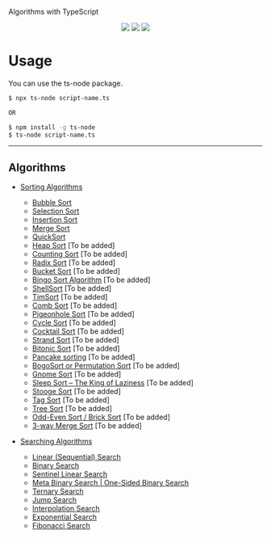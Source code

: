 Algorithms with TypeScript

<p align="center">
 <a href="https://github.com/metesayan/algorithms-ts/stargazers"><img src="https://img.shields.io/github/stars/metesayan/algorithms-ts?colorA=363a4f&colorB=b7bdf8&style=for-the-badge"></a>
 <a href="https://github.com/metesayan/algorithms-ts/issues"><img src="https://img.shields.io/github/issues/metesayan/algorithms-ts?colorA=363a4f&colorB=f5a97f&style=for-the-badge"></a>
 <a href="https://github.com/metesayan/algorithms-ts/contributors"><img src="https://img.shields.io/github/contributors/metesayan/algorithms-ts?colorA=363a4f&colorB=a6da95&style=for-the-badge"></a>
</p>

# Usage

You can use the ts-node package.

```bash
$ npx ts-node script-name.ts

OR

$ npm install -g ts-node
$ ts-node script-name.ts
```

---

## Algorithms

+ [Sorting Algorithms](https://github.com/MeteSayan/algorithms-ts/tree/main/sorting-algorithms)
  + [Bubble Sort](https://github.com/MeteSayan/algorithms-ts/tree/main/sorting-algorithms/bubble-sort)
  + [Selection Sort](https://github.com/MeteSayan/algorithms-ts/tree/main/sorting-algorithms/selection-sort)
  + [Insertion Sort](https://github.com/MeteSayan/algorithms-ts/tree/main/sorting-algorithms/insertion-sort)
  + [Merge Sort](https://github.com/MeteSayan/algorithms-ts/tree/main/sorting-algorithms/merge-sort)
  + [QuickSort](https://github.com/MeteSayan/algorithms-ts/tree/main/sorting-algorithms/quick-sort)
  + [Heap Sort](https://github.com/MeteSayan/algorithms-ts/tree/main/sorting-algorithms/) [To be added]
  + [Counting Sort](https://github.com/MeteSayan/algorithms-ts/tree/main/sorting-algorithms/) [To be added]
  + [Radix Sort](https://github.com/MeteSayan/algorithms-ts/tree/main/sorting-algorithms/) [To be added]
  + [Bucket Sort](https://github.com/MeteSayan/algorithms-ts/tree/main/sorting-algorithms/) [To be added]
  + [Bingo Sort Algorithm](https://github.com/MeteSayan/algorithms-ts/tree/main/sorting-algorithms/) [To be added]
  + [ShellSort](https://github.com/MeteSayan/algorithms-ts/tree/main/sorting-algorithms/) [To be added]
  + [TimSort](https://github.com/MeteSayan/algorithms-ts/tree/main/sorting-algorithms/) [To be added]
  + [Comb Sort](https://github.com/MeteSayan/algorithms-ts/tree/main/sorting-algorithms/) [To be added]
  + [Pigeonhole Sort](https://github.com/MeteSayan/algorithms-ts/tree/main/sorting-algorithms/) [To be added]
  + [Cycle Sort](https://github.com/MeteSayan/algorithms-ts/tree/main/sorting-algorithms/) [To be added]
  + [Cocktail Sort](https://github.com/MeteSayan/algorithms-ts/tree/main/sorting-algorithms/) [To be added]
  + [Strand Sort](https://github.com/MeteSayan/algorithms-ts/tree/main/sorting-algorithms/) [To be added]
  + [Bitonic Sort](https://github.com/MeteSayan/algorithms-ts/tree/main/sorting-algorithms/) [To be added]
  + [Pancake sorting](https://github.com/MeteSayan/algorithms-ts/tree/main/sorting-algorithms/) [To be added]
  + [BogoSort or Permutation Sort](https://github.com/MeteSayan/algorithms-ts/tree/main/sorting-algorithms/) [To be added]
  + [Gnome Sort](https://github.com/MeteSayan/algorithms-ts/tree/main/sorting-algorithms/) [To be added]
  + [Sleep Sort – The King of Laziness](https://github.com/MeteSayan/algorithms-ts/tree/main/sorting-algorithms/) [To be added]
  + [Stooge Sort](https://github.com/MeteSayan/algorithms-ts/tree/main/sorting-algorithms/) [To be added]
  + [Tag Sort](https://github.com/MeteSayan/algorithms-ts/tree/main/sorting-algorithms/) [To be added]
  + [Tree Sort](https://github.com/MeteSayan/algorithms-ts/tree/main/sorting-algorithms/) [To be added]
  + [Odd-Even Sort / Brick Sort](https://github.com/MeteSayan/algorithms-ts/tree/main/sorting-algorithms/) [To be added]
  + [3-way Merge Sort](https://github.com/MeteSayan/algorithms-ts/tree/main/sorting-algorithms/) [To be added]

+ [Searching Algorithms](https://github.com/MeteSayan/algorithms-ts/tree/main/searching-algorithms)
  + [Linear (Sequential) Search](https://github.com/MeteSayan/algorithms-ts/tree/main/searching-algorithms/linear-search)
  + [Binary Search](https://github.com/MeteSayan/algorithms-ts/tree/main/searching-algorithms/binary-search)
  + [Sentinel Linear Search](https://github.com/MeteSayan/algorithms-ts/tree/main/searching-algorithms/sentinel-linear-search/)
  + [Meta Binary Search | One-Sided Binary Search](https://github.com/MeteSayan/algorithms-ts/tree/main/searching-algorithms/meta-binary-search/)
  + [Ternary Search](https://github.com/MeteSayan/algorithms-ts/tree/main/searching-algorithms/ternary-search/)
  + [Jump Search](https://github.com/MeteSayan/algorithms-ts/tree/main/searching-algorithms/jump-search/)
  + [Interpolation Search](https://github.com/MeteSayan/algorithms-ts/tree/main/searching-algorithms/interpolation-search/)
  + [Exponential Search](https://github.com/MeteSayan/algorithms-ts/tree/main/searching-algorithms/exponential-search/)
  + [Fibonacci Search](https://github.com/MeteSayan/algorithms-ts/tree/main/searching-algorithms/fibonacci-search/)
